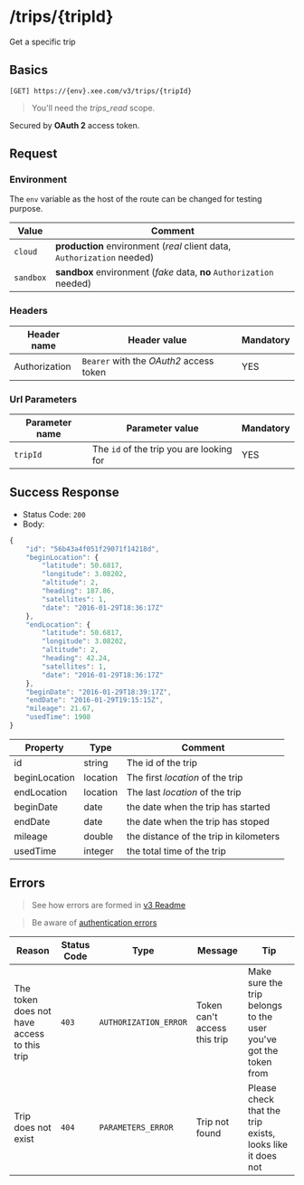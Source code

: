 # /trips/{tripId}

Get a specific trip

## Basics

`[GET] https://{env}.xee.com/v3/trips/{tripId}`

> You'll need the *trips_read* scope.

Secured by **OAuth 2** access token.

## Request

### Environment

The `env` variable as the host of the route can be changed for testing purpose.

|Value|Comment|
|---|---|
|`cloud`|**production** environment (*real* client data, `Authorization` needed)|
|`sandbox`|**sandbox** environment (*fake* data, **no** `Authorization` needed)|

### Headers

|Header name|Header value|Mandatory|
|---|---|---|
|Authorization|`Bearer` with the *OAuth2* access token|YES|

### Url Parameters

|Parameter name|Parameter value|Mandatory|
|---|---|---|
|`tripId`|The `id` of the trip you are looking for|YES|

## Success Response

- Status Code: `200`
- Body:

```javascript
{
    "id": "56b43a4f051f29071f14218d",
    "beginLocation": {
        "latitude": 50.6817,
        "longitude": 3.08202,
        "altitude": 2,
        "heading": 187.86,
        "satellites": 1,
        "date": "2016-01-29T18:36:17Z"
    },
    "endLocation": {
        "latitude": 50.6817,
        "longitude": 3.08202,
        "altitude": 2,
        "heading": 42.24,
        "satellites": 1,
        "date": "2016-01-29T18:36:17Z"
    },
    "beginDate": "2016-01-29T18:39:17Z",
    "endDate": "2016-01-29T19:15:15Z",
    "mileage": 21.67,
    "usedTime": 1908
}
```

|Property|Type|Comment|
|---|---|---|
|id|string|The id of the trip|
|beginLocation|location|The first *location* of the trip|
|endLocation|location|The last *location* of the trip|
|beginDate|date|the date when the trip has started|
|endDate|date|the date when the trip has stoped|
|mileage|double|the distance of the trip in kilometers|
|usedTime|integer|the total time of the trip|

## Errors

> See how errors are formed in [v3 Readme](../README.md)

> Be aware of [authentication errors](../auth/README.md)

|Reason|Status Code|Type|Message|Tip|
|---|---|---|---|---|
|The token does not have access to this trip|`403`|`AUTHORIZATION_ERROR`|Token can't access this trip|Make sure the trip belongs to the user you've got the token from|
|Trip does not exist|`404`|`PARAMETERS_ERROR`|Trip not found|Please check that the trip exists, looks like it does not|